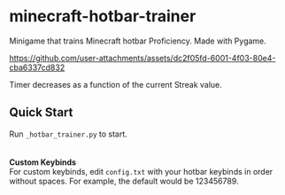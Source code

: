 # minecraft-hotbar-trainer
 Minigame that trains Minecraft hotbar Proficiency. Made with Pygame.
 
https://github.com/user-attachments/assets/dc2f05fd-6001-4f03-80e4-cba6337cd832

Timer decreases as a function of the current Streak value.

## Quick Start
 Run `_hotbar_trainer.py` to start.\
 \
 \
**Custom Keybinds** <br/>
For custom keybinds, edit `config.txt` with your hotbar keybinds in order without spaces. For example, the default would be 123456789.
